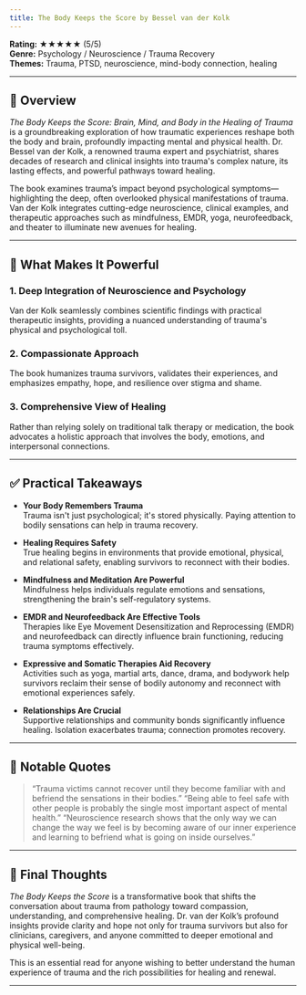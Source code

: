 ```yaml
---
title: The Body Keeps the Score by Bessel van der Kolk
---
```




<!-- # 📘 Book Review: *The Body Keeps the Score* by Bessel van der Kolk, M.D. -->

**Rating:** ★★★★★ (5/5)  
**Genre:** Psychology / Neuroscience / Trauma Recovery  
**Themes:** Trauma, PTSD, neuroscience, mind-body connection, healing  

---

## 📝 Overview

*The Body Keeps the Score: Brain, Mind, and Body in the Healing of Trauma* is a groundbreaking exploration of how traumatic experiences reshape both the body and brain, profoundly impacting mental and physical health. Dr. Bessel van der Kolk, a renowned trauma expert and psychiatrist, shares decades of research and clinical insights into trauma's complex nature, its lasting effects, and powerful pathways toward healing.

The book examines trauma’s impact beyond psychological symptoms—highlighting the deep, often overlooked physical manifestations of trauma. Van der Kolk integrates cutting-edge neuroscience, clinical examples, and therapeutic approaches such as mindfulness, EMDR, yoga, neurofeedback, and theater to illuminate new avenues for healing.

---

## 🌟 What Makes It Powerful

### 1. Deep Integration of Neuroscience and Psychology  

Van der Kolk seamlessly combines scientific findings with practical therapeutic insights, providing a nuanced understanding of trauma's physical and psychological toll.

### 2. Compassionate Approach  

The book humanizes trauma survivors, validates their experiences, and emphasizes empathy, hope, and resilience over stigma and shame.

### 3. Comprehensive View of Healing  

Rather than relying solely on traditional talk therapy or medication, the book advocates a holistic approach that involves the body, emotions, and interpersonal connections.

---

## ✅ Practical Takeaways

- **Your Body Remembers Trauma**  
  Trauma isn't just psychological; it's stored physically. Paying attention to bodily sensations can help in trauma recovery.

- **Healing Requires Safety**  
  True healing begins in environments that provide emotional, physical, and relational safety, enabling survivors to reconnect with their bodies.

- **Mindfulness and Meditation Are Powerful**  
  Mindfulness helps individuals regulate emotions and sensations, strengthening the brain's self-regulatory systems.

- **EMDR and Neurofeedback Are Effective Tools**  
  Therapies like Eye Movement Desensitization and Reprocessing (EMDR) and neurofeedback can directly influence brain functioning, reducing trauma symptoms effectively.

- **Expressive and Somatic Therapies Aid Recovery**  
  Activities such as yoga, martial arts, dance, drama, and bodywork help survivors reclaim their sense of bodily autonomy and reconnect with emotional experiences safely.

- **Relationships Are Crucial**  
  Supportive relationships and community bonds significantly influence healing. Isolation exacerbates trauma; connection promotes recovery.

---

## 💬 Notable Quotes

> “Trauma victims cannot recover until they become familiar with and befriend the sensations in their bodies.”
> “Being able to feel safe with other people is probably the single most important aspect of mental health.”
> “Neuroscience research shows that the only way we can change the way we feel is by becoming aware of our inner experience and learning to befriend what is going on inside ourselves.”

---

## 🧠 Final Thoughts

*The Body Keeps the Score* is a transformative book that shifts the conversation about trauma from pathology toward compassion, understanding, and comprehensive healing. Dr. van der Kolk’s profound insights provide clarity and hope not only for trauma survivors but also for clinicians, caregivers, and anyone committed to deeper emotional and physical well-being.

This is an essential read for anyone wishing to better understand the human experience of trauma and the rich possibilities for healing and renewal.

---
